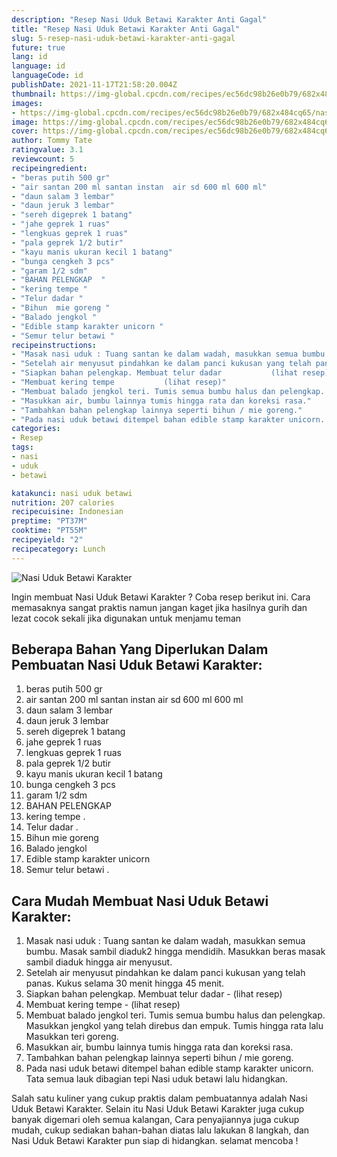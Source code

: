 ```yaml
---
description: "Resep Nasi Uduk Betawi Karakter Anti Gagal"
title: "Resep Nasi Uduk Betawi Karakter Anti Gagal"
slug: 5-resep-nasi-uduk-betawi-karakter-anti-gagal
future: true
lang: id
language: id
languageCode: id
publishDate: 2021-11-17T21:58:20.004Z 
thumbnail: https://img-global.cpcdn.com/recipes/ec56dc98b26e0b79/682x484cq65/nasi-uduk-betawi-karakter-foto-resep-utama.png
images:
- https://img-global.cpcdn.com/recipes/ec56dc98b26e0b79/682x484cq65/nasi-uduk-betawi-karakter-foto-resep-utama.png
image: https://img-global.cpcdn.com/recipes/ec56dc98b26e0b79/682x484cq65/nasi-uduk-betawi-karakter-foto-resep-utama.png
cover: https://img-global.cpcdn.com/recipes/ec56dc98b26e0b79/682x484cq65/nasi-uduk-betawi-karakter-foto-resep-utama.png
author: Tommy Tate
ratingvalue: 3.1
reviewcount: 5
recipeingredient:
- "beras putih 500 gr"
- "air santan 200 ml santan instan  air sd 600 ml 600 ml"
- "daun salam 3 lembar"
- "daun jeruk 3 lembar"
- "sereh digeprek 1 batang"
- "jahe geprek 1 ruas"
- "lengkuas geprek 1 ruas"
- "pala geprek 1/2 butir"
- "kayu manis ukuran kecil 1 batang"
- "bunga cengkeh 3 pcs"
- "garam 1/2 sdm"
- "BAHAN PELENGKAP  "
- "kering tempe "
- "Telur dadar "
- "Bihun  mie goreng "
- "Balado jengkol "
- "Edible stamp karakter unicorn "
- "Semur telur betawi "
recipeinstructions:
- "Masak nasi uduk : Tuang santan ke dalam wadah, masukkan semua bumbu. Masak sambil diaduk2 hingga mendidih. Masukkan beras masak sambil diaduk hingga air menyusut."
- "Setelah air menyusut pindahkan ke dalam panci kukusan yang telah panas. Kukus selama 30 menit hingga 45 menit."
- "Siapkan bahan pelengkap. Membuat telur dadar           (lihat resep)"
- "Membuat kering tempe           (lihat resep)"
- "Membuat balado jengkol teri. Tumis semua bumbu halus dan pelengkap. Masukkan jengkol yang telah direbus dan empuk. Tumis hingga rata lalu Masukkan teri goreng."
- "Masukkan air, bumbu lainnya tumis hingga rata dan koreksi rasa."
- "Tambahkan bahan pelengkap lainnya seperti bihun / mie goreng."
- "Pada nasi uduk betawi ditempel bahan edible stamp karakter unicorn. Tata semua lauk dibagian tepi Nasi uduk betawi lalu hidangkan."
categories:
- Resep
tags:
- nasi
- uduk
- betawi

katakunci: nasi uduk betawi 
nutrition: 207 calories
recipecuisine: Indonesian
preptime: "PT37M"
cooktime: "PT55M"
recipeyield: "2"
recipecategory: Lunch
---
```



![Nasi Uduk Betawi Karakter](https://img-global.cpcdn.com/recipes/ec56dc98b26e0b79/682x484cq65/nasi-uduk-betawi-karakter-foto-resep-utama.png)

Ingin membuat Nasi Uduk Betawi Karakter ? Coba resep berikut ini. Cara memasaknya sangat praktis namun jangan kaget jika hasilnya gurih dan lezat cocok sekali jika digunakan untuk menjamu teman

<!--inarticleads1-->

## Beberapa Bahan Yang Diperlukan Dalam Pembuatan Nasi Uduk Betawi Karakter:

1. beras putih 500 gr
1. air santan 200 ml santan instan  air sd 600 ml 600 ml
1. daun salam 3 lembar
1. daun jeruk 3 lembar
1. sereh digeprek 1 batang
1. jahe geprek 1 ruas
1. lengkuas geprek 1 ruas
1. pala geprek 1/2 butir
1. kayu manis ukuran kecil 1 batang
1. bunga cengkeh 3 pcs
1. garam 1/2 sdm
1. BAHAN PELENGKAP  
1. kering tempe   . 
1. Telur dadar   . 
1. Bihun  mie goreng 
1. Balado jengkol 
1. Edible stamp karakter unicorn 
1. Semur telur betawi   . 



<!--inarticleads2-->

## Cara Mudah Membuat Nasi Uduk Betawi Karakter:

1. Masak nasi uduk : Tuang santan ke dalam wadah, masukkan semua bumbu. Masak sambil diaduk2 hingga mendidih. Masukkan beras masak sambil diaduk hingga air menyusut.
1. Setelah air menyusut pindahkan ke dalam panci kukusan yang telah panas. Kukus selama 30 menit hingga 45 menit.
1. Siapkan bahan pelengkap. Membuat telur dadar -           (lihat resep)
1. Membuat kering tempe -           (lihat resep)
1. Membuat balado jengkol teri. Tumis semua bumbu halus dan pelengkap. Masukkan jengkol yang telah direbus dan empuk. Tumis hingga rata lalu Masukkan teri goreng.
1. Masukkan air, bumbu lainnya tumis hingga rata dan koreksi rasa.
1. Tambahkan bahan pelengkap lainnya seperti bihun / mie goreng.
1. Pada nasi uduk betawi ditempel bahan edible stamp karakter unicorn. Tata semua lauk dibagian tepi Nasi uduk betawi lalu hidangkan.




Salah satu kuliner yang cukup praktis dalam pembuatannya adalah  Nasi Uduk Betawi Karakter. Selain itu  Nasi Uduk Betawi Karakter  juga cukup banyak digemari oleh semua kalangan, Cara penyajiannya juga cukup mudah, cukup sediakan bahan-bahan diatas lalu lakukan 8 langkah, dan  Nasi Uduk Betawi Karakter  pun siap di hidangkan. selamat mencoba !
